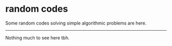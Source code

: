 # random codes

Some random codes solving simple algorithmic problems are here.
<hr>
Nothing much to see here tbh.
